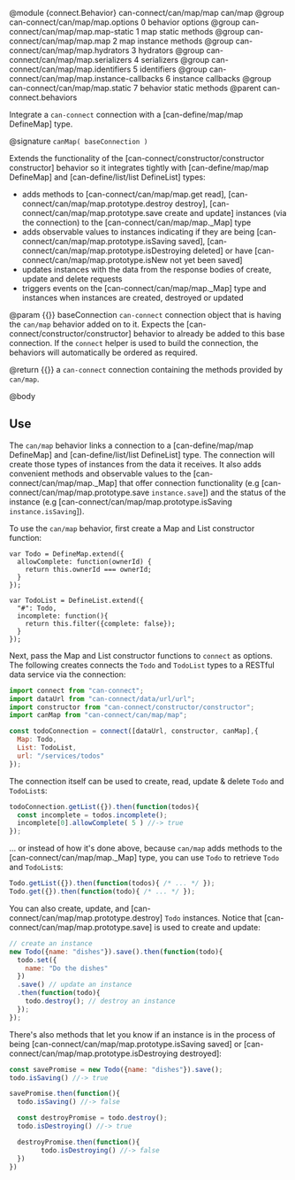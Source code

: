 @module {connect.Behavior} can-connect/can/map/map can/map
@group can-connect/can/map/map.options 0 behavior options
@group can-connect/can/map/map.map-static 1 map static methods
@group can-connect/can/map/map.map 2 map instance methods
@group can-connect/can/map/map.hydrators 3 hydrators
@group can-connect/can/map/map.serializers 4 serializers
@group can-connect/can/map/map.identifiers 5 identifiers
@group can-connect/can/map/map.instance-callbacks 6 instance callbacks
@group can-connect/can/map/map.static 7 behavior static methods
@parent can-connect.behaviors

Integrate a `can-connect` connection with a [can-define/map/map DefineMap] type.  


@signature `canMap( baseConnection )`

Extends the functionality of the [can-connect/constructor/constructor constructor] behavior so it integrates tightly
with [can-define/map/map DefineMap] and [can-define/list/list DefineList] types:
- adds methods to [can-connect/can/map/map.get read], [can-connect/can/map/map.prototype.destroy destroy],
[can-connect/can/map/map.prototype.save create and update] instances (via the connection) to the
[can-connect/can/map/map._Map] type
- adds observable values to instances indicating if they are being [can-connect/can/map/map.prototype.isSaving saved],
[can-connect/can/map/map.prototype.isDestroying deleted] or have
[can-connect/can/map/map.prototype.isNew not yet been saved]
- updates instances with the data from the response bodies of create, update and delete requests
- triggers events on the [can-connect/can/map/map._Map] type and instances when instances are created, destroyed or updated

@param {{}} baseConnection `can-connect` connection object that is having the `can/map` behavior added on to it. Expects
the [can-connect/constructor/constructor] behavior to already be added to this base connection. If the `connect` helper
is used to build the connection, the behaviors will automatically be ordered as required.

@return {{}} a `can-connect` connection containing the methods provided by `can/map`.


@body

## Use

The `can/map` behavior links a connection to a [can-define/map/map DefineMap] and [can-define/list/list DefineList] type.
The connection will create those types of instances from the data it receives. It also adds convenient methods and
observable values to the [can-connect/can/map/map._Map] that offer connection functionality (e.g
[can-connect/can/map/map.prototype.save `instance.save`]) and the status of the instance (e.g
[can-connect/can/map/map.prototype.isSaving `instance.isSaving`]).

To use the `can/map` behavior, first create a Map and List constructor function:

```
var Todo = DefineMap.extend({
  allowComplete: function(ownerId) {
    return this.ownerId === ownerId;
  }
});

var TodoList = DefineList.extend({
  "#": Todo,
  incomplete: function(){
    return this.filter({complete: false});
  }
});
```

Next, pass the Map and List constructor functions to `connect` as options. The following creates connects the `Todo`
and `TodoList` types to a RESTful data service via the connection:

```javascript
import connect from "can-connect";
import dataUrl from "can-connect/data/url/url";
import constructor from "can-connect/constructor/constructor";
import canMap from "can-connect/can/map/map";

const todoConnection = connect([dataUrl, constructor, canMap],{
  Map: Todo,
  List: TodoList,
  url: "/services/todos"
});
```

The connection itself can be used to create, read, update & delete `Todo` and `TodoList`s:

```javascript
todoConnection.getList({}).then(function(todos){
  const incomplete = todos.incomplete();
  incomplete[0].allowComplete( 5 ) //-> true
});
```

... or instead of how it's done above, because `can/map` adds methods to the [can-connect/can/map/map._Map] type, you
can use `Todo` to retrieve `Todo` and `TodoList`s:

```javascript
Todo.getList({}).then(function(todos){ /* ... */ });
Todo.get({}).then(function(todo){ /* ... */ });
```

You can also create, update, and [can-connect/can/map/map.prototype.destroy] `Todo` instances. Notice that
[can-connect/can/map/map.prototype.save] is used to create and update:

```javascript
// create an instance
new Todo({name: "dishes"}).save().then(function(todo){
  todo.set({
    name: "Do the dishes"
  })
  .save() // update an instance
  .then(function(todo){
    todo.destroy(); // destroy an instance
  });
});
```

There's also methods that let you know if an instance is in the process of being
[can-connect/can/map/map.prototype.isSaving saved] or [can-connect/can/map/map.prototype.isDestroying destroyed]:

```javascript
const savePromise = new Todo({name: "dishes"}).save();
todo.isSaving() //-> true

savePromise.then(function(){
  todo.isSaving() //-> false

  const destroyPromise = todo.destroy();    
  todo.isDestroying() //-> true

  destroyPromise.then(function(){
        todo.isDestroying() //-> false
  })
})
```
